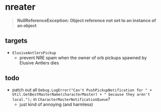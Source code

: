 # nreater

> **NullReferenceException: Object reference not set to an instance of an object**

## targets
- `ElusiveAntlersPickup`
    - prevent NRE spam when the owner of orb pickups spawned by Elusive Antlers dies

## todo
- patch out all `Debug.LogError("Can't PushPickupNotification for " + Util.GetBestMasterName(characterMaster) + " because they aren't local.");` in `CharacterMasterNotificationQueue`?
    - just kind of annoying (and harmless)
